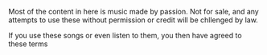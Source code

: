 Most of the content in here is music made by passion.
Not for sale, and any attempts to use these without permission or credit will be chllenged by law.

If you use these songs or even listen to them, you then have agreed to these terms

